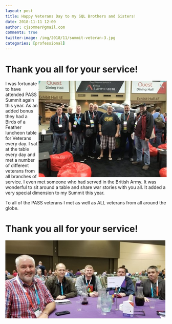 ```yaml
---
layout: post
title: Happy Veterans Day to my SQL Brothers and Sisters!
date: 2018-11-11 12:00
author: cjsommer@gmail.com
comments: true
twitter-image: /img/2018/11/summit-veteran-3.jpg
categories: [professional]
---
```

# Thank you all for your service! #

<img src="/img/2018/11/summit-veteran-3.jpg" alt="PASS Veterans" align="right">

I was fortunate to have attended PASS Summit again this year. As an added bonus they had a Birds of a Feather luncheon table for Veterans every day. I sat at the table every day and met a number of different veterans from all branches of service. I even met someone who had served in the British Army. It was wonderful to sit around a table and share war stories with you all. It added a very special dimension to my Summit this year. 

To all of the PASS veterans I met as well as ALL veterans from all around the globe.

# Thank you all for your service! #

![Veterans Birds of a Feather](/img/2018/11/summit-veteran-2.jpg)